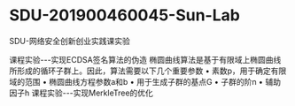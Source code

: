 # SDU-201900460045-Sun-Lab

SDU-网络安全创新创业实践课实验

课程实验---实现ECDSA签名算法的伪造
椭圆曲线算法是基于有限域上椭圆曲线所形成的循环子群上。因此，算法需要以下几个重要参数
• 素数p，用于确定有限域的范围
• 椭圆曲线方程参数a和b 
• 用于生成子群的基点G 
• 子群的阶n 
• 辅助因子h
课程实验---实现MerkleTree的优化

